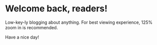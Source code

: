 # Welcome back, readers! 

Low-key-ly blogging about anything. For best viewing experience, 125% zoom in is recommended. 

Have a nice day! 
